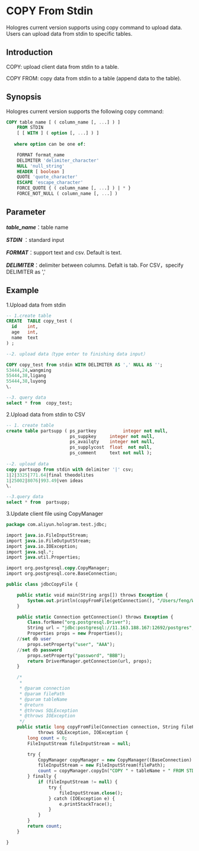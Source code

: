 # COPY From Stdin

Hologres current version supports using copy command to upload data. Users can upload data from stdin  to specific tables.

## Introduction

COPY: upload client data from stdin  to a table.

COPY FROM: copy data from stdin to a table (append data to the table).

## Synopsis

Hologres current version supports the following copy command:

```sql
COPY table_name [ ( column_name [, ...] ) ]
    FROM STDIN
    [ [ WITH ] ( option [, ...] ) ]
   
   where option can be one of:

    FORMAT format_name
    DELIMITER 'delimiter_character'
    NULL 'null_string'
    HEADER [ boolean ]
    QUOTE 'quote_character'
    ESCAPE 'escape_character'
    FORCE_QUOTE { ( column_name [, ...] ) | * }
    FORCE_NOT_NULL ( column_name [, ...] )
```

## Parameter

_**table_name**_：table name

_**STDIN**_ ：standard input

_**FORMAT**_：support text and csv. Default is text.

_**DELIMITER**_：delimiter between columns. Defalt is tab. For CSV，specify DELIMITER as ','

## Example

1.Upload data from stdin

```sql
-- 1.create table
CREATE  TABLE copy_test (
  id    int,
  age   int,
  name  text
) ;

--2. upload data（type enter to finishing data input）

COPY copy_test from stdin WITH DELIMITER AS ',' NULL AS '';
53444,24,wangming
55444,38,ligang
55444,38,luyong
\.

--3. query data
select * from  copy_test;
```

2.Upload data from stdin to CSV

```sql
-- 1. create table
create table partsupp ( ps_partkey          integer not null,
                        ps_suppkey     integer not null,
                        ps_availqty    integer not null,     
                        ps_supplycost  float  not null,
                        ps_comment     text not null );
                                                                                                       
--2. upload data
copy partsupp from stdin with delimiter '|' csv;  
1|2|3325|771.64|final theodolites 
1|25002|8076|993.49|ven ideas
\.

--3.query data
select * from  partsupp;
```

3.Update client file using CopyManager

```sql
package com.aliyun.hologram.test.jdbc;

import java.io.FileInputStream;
import java.io.FileOutputStream;
import java.io.IOException;
import java.sql.*;
import java.util.Properties;

import org.postgresql.copy.CopyManager;
import org.postgresql.core.BaseConnection;

public class jdbcCopyFile {

	public static void main(String args[]) throws Exception {
		System.out.println(copyFromFile(getConnection(), "/Users/feng/Workspace/region.tbl", "region"));
	}

	public static Connection getConnection() throws Exception {
		Class.forName("org.postgresql.Driver");
		String url = "jdbc:postgresql://11.163.188.167:12692/postgres";
		Properties props = new Properties();
    //set db user
		props.setProperty("user", "AAA");
    //set db password
		props.setProperty("password", "BBB");
		return DriverManager.getConnection(url, props);
	}

	/*
	 * 
	 * @param connection
	 * @param filePath
	 * @param tableName
	 * @return
	 * @throws SQLException
	 * @throws IOException
	 */
	public static long copyFromFile(Connection connection, String filePath, String tableName)
			throws SQLException, IOException {
		long count = 0;
		FileInputStream fileInputStream = null;

		try {
			CopyManager copyManager = new CopyManager((BaseConnection) connection);
			fileInputStream = new FileInputStream(filePath);
			count = copyManager.copyIn("COPY " + tableName + " FROM STDIN delimiter '|' csv", fileInputStream);
		} finally {
			if (fileInputStream != null) {
				try {
					fileInputStream.close();
				} catch (IOException e) {
					e.printStackTrace();
				}
			}
		}
		return count;
	}

}
```

